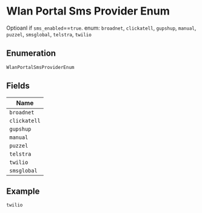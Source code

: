 
# Wlan Portal Sms Provider Enum

Optioanl if `sms_enabled`==`true`. enum: `broadnet`, `clickatell`, `gupshup`, `manual`, `puzzel`, `smsglobal`, `telstra`, `twilio`

## Enumeration

`WlanPortalSmsProviderEnum`

## Fields

| Name |
|  --- |
| `broadnet` |
| `clickatell` |
| `gupshup` |
| `manual` |
| `puzzel` |
| `telstra` |
| `twilio` |
| `smsglobal` |

## Example

```
twilio
```

